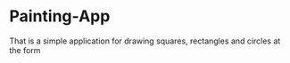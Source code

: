 # Painting-App
That is a simple application for drawing squares, rectangles and circles at the form
